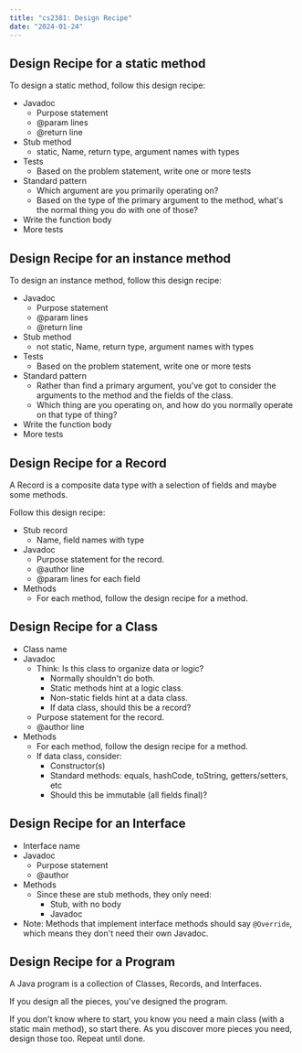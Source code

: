```yaml
---
title: "cs2381: Design Recipe"
date: "2024-01-24"
---
```


## Design Recipe for a static method

To design a static method, follow this design recipe:

 - Javadoc
   - Purpose statement
   - @param lines
   - @return line
 - Stub method
   - static, Name, return type, argument names with types
 - Tests
   - Based on the problem statement, write one or more tests
 - Standard pattern
   - Which argument are you primarily operating on?
   - Based on the type of the primary argument to the method, what's
     the normal thing you do with one of those?
 - Write the function body
 - More tests
 

## Design Recipe for an instance method

To design an instance method, follow this design recipe:

 - Javadoc
   - Purpose statement
   - @param lines
   - @return line
 - Stub method
   - not static, Name, return type, argument names with types
 - Tests
   - Based on the problem statement, write one or more tests
 - Standard pattern
   - Rather than find a primary argument, you've got to consider
     the arguments to the method and the fields of the class.
   - Which thing are you operating on, and how do you normally
     operate on that type of thing?
 - Write the function body
 - More tests
 

## Design Recipe for a Record

A Record is a composite data type with a selection of fields
and maybe some methods.

Follow this design recipe:

 - Stub record
   - Name, field names with type
 - Javadoc
   - Purpose statement for the record.
   - @author line
   - @param lines for each field
 - Methods
   - For each method, follow the design recipe for a method.

## Design Recipe for a Class

 - Class name
 - Javadoc
   - Think: Is this class to organize data or logic?
     - Normally shouldn't do both.
     - Static methods hint at a logic class.
     - Non-static fields hint at a data class.
     - If data class, should this be a record?
   - Purpose statement for the record.
   - @author line
 - Methods
   - For each method, follow the design recipe for a method.
   - If data class, consider:
     - Constructor(s)
     - Standard methods: equals, hashCode, toString, 
       getters/setters, etc
     - Should this be immutable (all fields final)?

## Design Recipe for an Interface

 - Interface name
 - Javadoc
   - Purpose statement
   - @author
 - Methods
   - Since these are stub methods, they only need:
     - Stub, with no body
     - Javadoc
 - Note: Methods that implement interface methods should
   say ```@Override```, which means they don't need their
   own Javadoc.

## Design Recipe for a Program

A Java program is a collection of Classes, Records, and Interfaces.

If you design all the pieces, you've designed the program.

If you don't know where to start, you know you need a main class (with
a static main method), so start there. As you discover more pieces you
need, design those too. Repeat until done.
